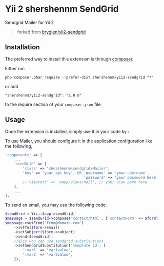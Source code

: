Yii 2 shershennm SendGrid
=========================
Sendgrid Mailer for Yii 2

> forked from [bryglen/yii2-sendgrid](https://github.com/bryglen/yii2-sendgrid.git)

Installation
------------

The preferred way to install this extension is through [composer](http://getcomposer.org/download/).

Either run

```
php composer.phar require --prefer-dist shershennm/yii2-sendgrid "*"
```

or add

```
"shershennm/yii2-sendgrid": "2.0.0"
```

to the require section of your `composer.json` file.


Usage
-----

Once the extension is installed, simply use it in your code by  :

To use Mailer, you should configure it in the application configuration like the following,

```php
'components' => [
	...
	'sendGrid' => [
		'class' => 'shershennm\sendgrid\Mailer',
		'key' => 'your api key', OR 'username' => 'your username',
									'password' => 'your password here',
		//'viewPath' => '@app/views/mail', // your view path here
	],
	...
],
```

To send an email, you may use the following code:

```php
$sendGrid = Yii::$app->sendGrid;
$message = $sendGrid->compose('contact/html', ['contactForm' => $form])
$message->setFrom('from@domain.com')
	->setTo($form->email)
	->setSubject($form->subject)
	->send($sendGrid);
	//also you can use sendgrid substitutions
	->setSendGridSubstitution('template id', [
		':var1' => 'var1value',
		':var2' => 'var2value',
	]);
```